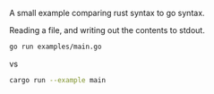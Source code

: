 A small example comparing rust syntax to go syntax.

Reading a file, and writing out the contents to stdout.

```sh
go run examples/main.go
```

vs

```sh
cargo run --example main
```